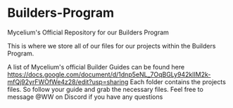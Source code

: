 # Builders-Program
Mycelium's Official Repository for our Builders Program

This is where we store all of our files for our projects within the Builders Program. 

A list of Mycelium's official Builder Guides can be found here https://docs.google.com/document/d/1dnp5eNL_7OqBGLy942klIM2k-mfQj92yrFWOfWe4z28/edit?usp=sharing
Each folder contains the projects files. So follow your guide and grab the necessary files. Feel free to message @WW on Discord if you have any questions
